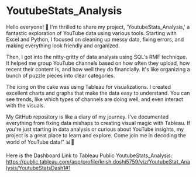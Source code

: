 # YoutubeStats_Analysis
Hello everyone! 👋 I'm thrilled to share my project, 'YoutubeStats_Analysis,' a fantastic exploration of YouTube data using various tools. Starting with Excel and Python, I focused on cleaning up messy data, fixing errors, and making everything look friendly and organized.

Then, I got into the nitty-gritty of data analysis using SQL's RMF technique. It helped me group YouTube channels based on how often they upload, how recent their content is, and how well they do financially. It's like organizing a bunch of puzzle pieces into clear categories.

The icing on the cake was using Tableau for visualizations. I created excellent charts and graphs that make the data easy to understand. You can see trends, like which types of channels are doing well, and even interact with the visuals.

My GitHub repository is like a diary of my journey. I've documented everything from fixing data mishaps to creating visual magic with Tableau. If you're just starting in data analysis or curious about YouTube insights, my project is a great place to learn and explore. Come join me in decoding the world of YouTube data!" 📊📁

Here is the Dashboard Link to Tableau Public YoutubeStats_Analysis: https://public.tableau.com/app/profile/krish.doshi5759/viz/YoutubeStat_Analysis/YoutubeStatsDash1#1
